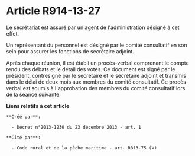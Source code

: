 # Article R914-13-27

Le secrétariat est assuré par un agent de l'administration désigné à cet effet. 

Un représentant du personnel est désigné par le comité consultatif en son sein pour assurer les fonctions de secrétaire
adjoint. 

Après chaque réunion, il est établi un procès-verbal comprenant le compte rendu des débats et le détail des votes. Ce
document est signé par le président, contresigné par le secrétaire et le secrétaire adjoint et transmis dans le délai de deux
mois aux membres du comité consultatif. Ce procès-verbal est soumis à l'approbation des membres du comité consultatif lors de
la séance suivante.

**Liens relatifs à cet article**

	**Créé par**:

	  - Décret n°2013-1230 du 23 décembre 2013 - art. 1

	**Cité par**:

	  - Code rural et de la pêche maritime - art. R813-75 (V)
